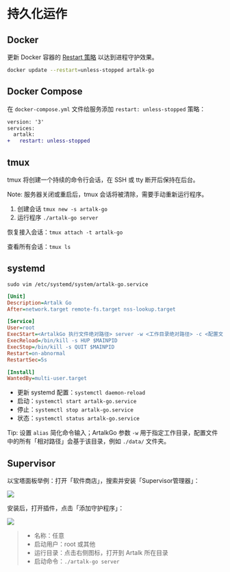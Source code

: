 # 持久化运作

## Docker

更新 Docker 容器的 [Restart 策略](https://docs.docker.com/config/containers/start-containers-automatically/#use-a-restart-policy) 以达到进程守护效果。

```bash
docker update --restart=unless-stopped artalk-go
```

## Docker Compose

在 `docker-compose.yml` 文件给服务添加 `restart: unless-stopped` 策略：

```diff
version: '3'
services:
  artalk:
+   restart: unless-stopped
```

## tmux

tmux 将创建一个持续的命令行会话，在 SSH 或 tty 断开后保持在后台。

Note: 服务器关闭或重启后，tmux 会话将被清除，需要手动重新运行程序。

1. 创建会话 `tmux new -s artalk-go`
2. 运行程序 `./artalk-go server`

恢复接入会话：`tmux attach -t artalk-go`

查看所有会话：`tmux ls`

## systemd

`sudo vim /etc/systemd/system/artalk-go.service`

```ini
[Unit]
Description=Artalk Go
After=network.target remote-fs.target nss-lookup.target

[Service]
User=root
ExecStart=<ArtalkGo 执行文件绝对路径> server -w <工作目录绝对路径> -c <配置文件相对于工作目录路径>
ExecReload=/bin/kill -s HUP $MAINPID
ExecStop=/bin/kill -s QUIT $MAINPID
Restart=on-abnormal
RestartSec=5s

[Install]
WantedBy=multi-user.target
```
- 更新 systemd 配置：`systemctl daemon-reload`
- 启动：`systemctl start artalk-go.service`
- 停止：`systemctl stop artalk-go.service`
- 状态：`systemctl status artalk-go.service`

Tip: 设置 `alias` 简化命令输入；ArtalkGo 参数 `-w` 用于指定工作目录，配置文件中的所有「相对路径」会基于该目录，例如 `./data/` 文件夹。 

## Supervisor

以宝塔面板举例：打开「软件商店」，搜索并安装「Supervisor管理器」：

![](/images/baota-supervisor/0.png)

安装后，打开插件，点击「添加守护程序」：

![](/images/baota-supervisor/1.png)

> - 名称：任意
> - 启动用户：root 或其他
> - 运行目录：点击右侧图标，打开到 Artalk 所在目录
> - 启动命令：`./artalk-go server`

